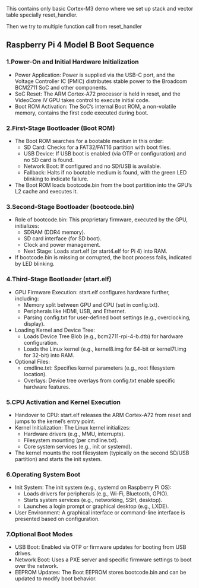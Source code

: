 This contains only basic Cortex-M3 demo where we set up stack and vector table specially reset_handler.

Then we try to multiple function call from reset_handler

## Raspberry Pi 4 Model B Boot Sequence

### 1.Power-On and Initial Hardware Initialization
- Power Application: Power is supplied via the USB-C port, and the Voltage
Controller IC (PMIC) distributes stable power to the Broadcom BCM2711 SoC and
other components.
- SoC Reset: The ARM Cortex-A72 processor is held in reset, and the VideoCore
IV GPU takes control to execute initial code.
- Boot ROM Activation: The SoC’s internal Boot ROM, a non-volatile memory,
contains the first code executed during boot.


### 2.First-Stage Bootloader (Boot ROM)
- The Boot ROM searches for a bootable medium in this order:
    - SD Card: Checks for a FAT32/FAT16 partition with boot files.
    - USB Device: If USB boot is enabled (via OTP or configuration) and no SD
card is found.
    - Network Boot: If configured and no SD/USB is available.
    - Fallback: Halts if no bootable medium is found, with the green LED blinking
to indicate failure.
- The Boot ROM loads bootcode.bin from the boot partition into the GPU’s L2 cache
and executes it.


### 3.Second-Stage Bootloader (bootcode.bin)
- Role of bootcode.bin: This proprietary firmware, executed by the GPU, initializes:
    - SDRAM (DDR4 memory).
    - SD card interface (for SD boot).
    - Clock and power management.
    - Next Stage: Loads start.elf (or start4.elf for Pi 4) into RAM.
- If bootcode.bin is missing or corrupted, the boot process fails, indicated by
LED blinking.


### 4.Third-Stage Bootloader (start.elf)
- GPU Firmware Execution: start.elf configures hardware further, including:
    - Memory split between GPU and CPU (set in config.txt).
    - Peripherals like HDMI, USB, and Ethernet.
    - Parsing config.txt for user-defined boot settings (e.g., overclocking, display).
- Loading Kernel and Device Tree:
    - Loads Device Tree Blob (e.g., bcm2711-rpi-4-b.dtb) for hardware configuration.
    - Loads the Linux kernel (e.g., kernel8.img for 64-bit or kernel7l.img for
32-bit) into RAM.
- Optional Files:
    - cmdline.txt: Specifies kernel parameters (e.g., root filesystem location).
    - Overlays: Device tree overlays from config.txt enable specific hardware
features.


### 5.CPU Activation and Kernel Execution
- Handover to CPU: start.elf releases the ARM Cortex-A72 from reset and jumps to
the kernel’s entry point.
- Kernel Initialization: The Linux kernel initializes:
    - Hardware drivers (e.g., MMU, interrupts).
    - Filesystem mounting (per cmdline.txt).
    - Core system services (e.g., init or systemd).
- The kernel mounts the root filesystem (typically on the second SD/USB partition)
and starts the init system.


### 6.Operating System Boot
- Init System: The init system (e.g., systemd on Raspberry Pi OS):
    - Loads drivers for peripherals (e.g., Wi-Fi, Bluetooth, GPIO).
    - Starts system services (e.g., networking, SSH, desktop).
    - Launches a login prompt or graphical desktop (e.g., LXDE).
- User Environment: A graphical interface or command-line interface is presented
based on configuration.


### 7.Optional Boot Modes
- USB Boot: Enabled via OTP or firmware updates for booting from USB drives.
- Network Boot: Uses a PXE server and specific firmware settings to boot over
the network.
- EEPROM Updates: The Boot EEPROM stores bootcode.bin and can be updated to modify
boot behavior.
